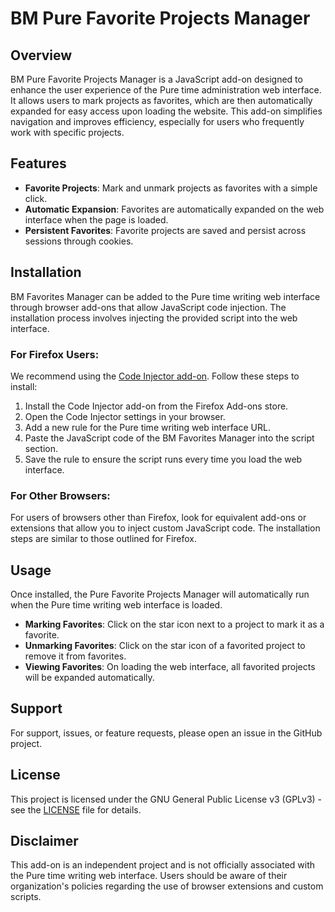 # BM Pure Favorite Projects Manager

## Overview

BM Pure Favorite Projects Manager is a JavaScript add-on designed to enhance the user experience of the Pure time administration web interface. It allows users to mark projects as favorites, which are then automatically expanded for easy access upon loading the website. This add-on simplifies navigation and improves efficiency, especially for users who frequently work with specific projects.

## Features
- **Favorite Projects**: Mark and unmark projects as favorites with a simple click.
- **Automatic Expansion**: Favorites are automatically expanded on the web interface when the page is loaded.
- **Persistent Favorites**: Favorite projects are saved and persist across sessions through cookies.

## Installation
BM Favorites Manager can be added to the Pure time writing web interface through browser add-ons that allow JavaScript code injection. The installation process involves injecting the provided script into the web interface.

### For Firefox Users:
We recommend using the [Code Injector add-on](https://addons.mozilla.org/en-US/firefox/addon/codeinjector/). Follow these steps to install:

1. Install the Code Injector add-on from the Firefox Add-ons store.
2. Open the Code Injector settings in your browser.
3. Add a new rule for the Pure time writing web interface URL.
4. Paste the JavaScript code of the BM Favorites Manager into the script section.
5. Save the rule to ensure the script runs every time you load the web interface.

### For Other Browsers:
For users of browsers other than Firefox, look for equivalent add-ons or extensions that allow you to inject custom JavaScript code. The installation steps are similar to those outlined for Firefox.

## Usage
Once installed, the Pure Favorite Projects Manager will automatically run when the Pure time writing web interface is loaded. 

- **Marking Favorites**: Click on the star icon next to a project to mark it as a favorite.
- **Unmarking Favorites**: Click on the star icon of a favorited project to remove it from favorites.
- **Viewing Favorites**: On loading the web interface, all favorited projects will be expanded automatically.

## Support
For support, issues, or feature requests, please open an issue in the GitHub project.

## License
This project is licensed under the GNU General Public License v3 (GPLv3) - see the [LICENSE](LICENSE) file for details.

## Disclaimer
This add-on is an independent project and is not officially associated with the Pure time writing web interface. Users should be aware of their organization's policies regarding the use of browser extensions and custom scripts.
